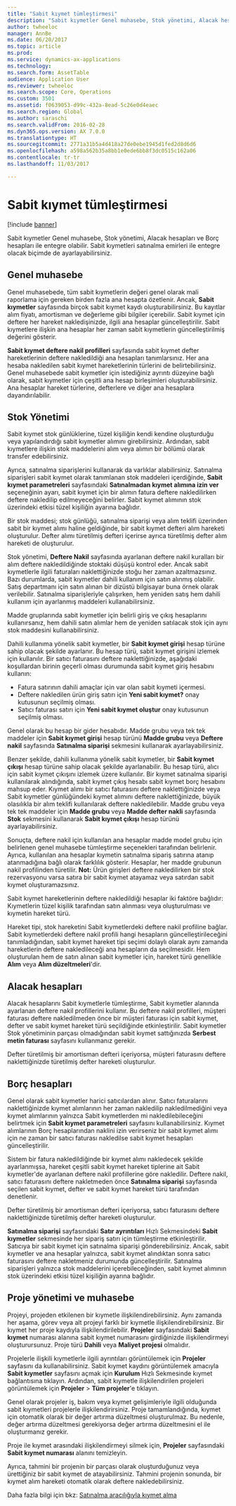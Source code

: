 ```yaml
---
title: "Sabit kıymet tümleştirmesi"
description: "Sabit kıymetler Genel muhasebe, Stok yönetimi, Alacak hesapları ve Borç hesapları ile entegre olabilir. Sabit kıymetleri satınalma emirleri ile entegre olacak biçimde de ayarlayabilirsiniz."
author: twheeloc
manager: AnnBe
ms.date: 06/20/2017
ms.topic: article
ms.prod: 
ms.service: dynamics-ax-applications
ms.technology: 
ms.search.form: AssetTable
audience: Application User
ms.reviewer: twheeloc
ms.search.scope: Core, Operations
ms.custom: 3501
ms.assetid: f0639053-d99c-432a-8ead-5c26e0d4eaec
ms.search.region: Global
ms.author: saraschi
ms.search.validFrom: 2016-02-28
ms.dyn365.ops.version: AX 7.0.0
ms.translationtype: HT
ms.sourcegitcommit: 2771a31b5a4d418a27de0ebe1945d1fed2d8d6d6
ms.openlocfilehash: a598a562b35a8bb1e0ede6bb8f3dc0515c162a06
ms.contentlocale: tr-tr
ms.lasthandoff: 11/03/2017

---
```


# <a name="fixed-assets-integration"></a>Sabit kıymet tümleştirmesi

[!include [banner](../includes/banner.md)]

Sabit kıymetler Genel muhasebe, Stok yönetimi, Alacak hesapları ve Borç hesapları ile entegre olabilir. Sabit kıymetleri satınalma emirleri ile entegre olacak biçimde de ayarlayabilirsiniz.

<a name="general-ledger"></a>Genel muhasebe
--------------

Genel muhasebede, tüm sabit kıymetlerin değeri genel olarak mali raporlama için gereken birden fazla ana hesapta özetlenir. Ancak, **Sabit kıymetler** sayfasında birçok sabit kıymet kaydı oluşturabilirsiniz. Bu kayıtlar alım fiyatı, amortisman ve değerleme gibi bilgiler içerebilir. Sabit kıymet için deftere her hareket nakledişinizde, ilgili ana hesaplar güncelleştirilir. Sabit kıymetlere ilişkin ana hesaplar her zaman sabit kıymetlerin güncelleştirilmiş değerini gösterir.

**Sabit kıymet deftere nakil profilleri** sayfasında sabit kıymet defter hareketlerinin deftere nakledildiği ana hesapları tanımlarsınız. Her ana hesaba nakledilen sabit kıymet hareketlerinin türlerini de belirtebilirsiniz. Genel muhasebede sabit kıymetler için istediğiniz ayrıntı düzeyine bağlı olarak, sabit kıymetler için çeşitli ana hesap birleşimleri oluşturabilirsiniz. Ana hesaplar hareket türlerine, defterlere ve diğer ana hesaplara dayandırılabilir.

## <a name="inventory-management"></a>Stok Yönetimi
Sabit kıymet stok günlüklerine, tüzel kişiliğin kendi kendine oluşturduğu veya yapılandırdığı sabit kıymetler alımını girebilirsiniz. Ardından, sabit kıymetlere ilişkin stok maddelerini alım veya alımın bir bölümü olarak transfer edebilirsiniz. 

Ayrıca, satınalma siparişlerini kullanarak da varlıklar alabilirsiniz. Satınalma siparişleri sabit kıymet olarak tanımlanan stok maddeleri içerdiğinde, **Sabit kıymet parametreleri** sayfasındaki **Satınalmadan kıymet alımına izin ver** seçeneğinin ayarı, sabit kıymet için bir alımın fatura deftere nakledilirken deftere nakledilip edilmeyeceğini belirler. Sabit kıymet alımının stok üzerindeki etkisi tüzel kişiliğin ayarına bağlıdır. 

Bir stok maddesi; stok günlüğü, satınalma siparişi veya alım teklifi üzerinden sabit bir kıymet alımı haline geldiğinde, bir sabit kıymet defteri alım hareketi oluşturulur. Defter alımı türetilmiş defteri içerirse ayrıca türetilmiş defter alım hareketi de oluşturulur. 

Stok yönetimi, **Deftere Nakil** sayfasında ayarlanan deftere nakil kuralları bir alım deftere nakledildiğinde stoktaki düşüşü kontrol eder. Ancak sabit kıymetlerle ilgili faturaları naklettiğinizde stoğu her zaman azaltmazsınız. Bazı durumlarda, sabit kıymetler dahili kullanım için satın alınmış olabilir. Satış departmanı için satın alınan bir dizüstü bilgisayar buna örnek olarak verilebilir. Satınalma siparişleriyle çalışırken, hem yeniden satış hem dahili kullanım için ayarlanmış maddeleri kullanabilirsiniz. 

Madde gruplarında sabit kıymetler için belirli giriş ve çıkış hesaplarını kullanırsanız, hem dahili satın alımlar hem de yeniden satılacak stok için aynı stok maddesini kullanabilirsiniz. 

Dahili kullanıma yönelik sabit kıymetler, bir **Sabit kıymet girişi** hesap türüne sahip olacak şekilde ayarlanır. Bu hesap türü, sabit kıymet girişini izlemek için kullanılır. Bir satıcı faturasını deftere naklettiğinizde, aşağıdaki koşullardan birinin geçerli olması durumunda sabit kıymet giriş hesabını kullanın:

-   Fatura satırının dahili amaçlar için var olan sabit kıymeti içermesi.
-   Deftere nakledilen ürün giriş satırı için **Yeni sabit kıymet?** onay kutusunun seçilmiş olması.
-   Satıcı faturası satırı için **Yeni sabit kıymet oluştur** onay kutusunun seçilmiş olması.

Genel olarak bu hesap bir gider hesabıdır. Madde grubu veya tek tek maddeler için **Sabit kıymet girişi** hesap türünü **Madde grubu** veya **Deftere nakil** sayfasında **Satınalma siparişi** sekmesini kullanarak ayarlayabilirsiniz.

Benzer şekilde, dahili kullanıma yönelik sabit kıymetler, bir **Sabit kıymet çıkışı** hesap türüne sahip olacak şekilde ayarlanabilir. Bu hesap türü, alıcı için sabit kıymet çıkışını izlemek üzere kullanılır. Bir kıymet satınalma siparişi kullanılarak alındığında, sabit kıymet çıkış hesabı sabit kıymet borç hesabını mahsup eder. Kıymet alımı bir satıcı faturasını deftere naklettiğinizde veya Sabit kıymetler günlüğündeki kıymet alımını deftere naklettiğinizde, büyük olasılıkla bir alım teklifi kullanılarak deftere nakledilebilir. Madde grubu veya tek tek maddeler için **Madde grubu** veya **Madde defter nakli** sayfasında **Stok** sekmesini kullanarak **Sabit kıymet çıkışı** hesap türünü ayarlayabilirsiniz. 

Sonuçta, deftere nakil için kullanılan ana hesaplar madde model grubu için belirlenen genel muhasebe tümleştirme seçenekleri tarafından belirlenir. Ayrıca, kullanılan ana hesaplar kıymetin satınalma sipariş satırına atanıp atanmadığına bağlı olarak farklılık gösterir. Hesaplar, her madde grubunun nakil profilinden türetilir. 
**Not:** Ürün girişleri deftere nakledilirken bir stok rezervasyonu varsa satıra bir sabit kıymet atayamaz veya satırdan sabit kıymet oluşturamazsınız. 

Sabit kıymet hareketlerinin deftere nakledildiği hesaplar iki faktöre bağlıdır: Kıymetlerin tüzel kişilik tarafından satın alınması veya oluşturulması ve kıymetin hareket türü. 

Hareket tipi, stok hareketini Sabit kıymetlerdeki deftere nakil profiline bağlar. Sabit kıymetlerdeki deftere nakil profili hangi hesapların güncelleştirileceğini tanımladığından, sabit kıymet hareket tipi seçimi dolaylı olarak aynı zamanda hareketlerin deftere nakledileceği ana hesapların da seçilmesidir. Hem oluşturulan hem de satın alınan sabit kıymetler için, hareket türü genellikle **Alım** veya **Alım düzeltmeleri**'dir.

## <a name="accounts-receivable"></a>Alacak hesapları
Alacak hesaplarını Sabit kıymetlerle tümleştirme, Sabit kıymetler alanında ayarlanan deftere nakil profillerini kullanır. Bu deftere nakil profilleri, müşteri faturası deftere nakledilmeden önce bir müşteri faturası için sabit kıymet, defter ve sabit kıymet hareket türü seçildiğinde etkinleştirilir. Sabit kıymetler Stok yönetiminin parçası olmadığından sabit kıymet sattığınızda **Serbest metin faturası** sayfasını kullanmanız gerekir. 

Defter türetilmiş bir amortisman defteri içeriyorsa, müşteri faturasını deftere naklettiğinizde türetilmiş defter hareketi oluşturulur.

## <a name="accounts-payable"></a>Borç hesapları
Genel olarak sabit kıymetler harici satıcılardan alınır. Satıcı faturalarını naklettiğinizde kıymet alımlarının her zaman nakledilip nakledilmediğini veya kıymet alımlarının yalnızca Sabit kıymetlerden mi nakledilebileceğini belirtmek için **Sabit kıymet parametreleri** sayfasını kullanabilirsiniz. Kıymet alımlarının Borç hesaplarından naklini izin verirseniz bir sabit kıymet alımı için ne zaman bir satıcı faturası nakledilse sabit kıymet hesapları güncelleştirilir. 

Sistem bir fatura nakledildiğinde bir kıymet alımı nakledecek şekilde ayarlanmışsa, hareket çeşitli sabit kıymet hareket tiplerine ait Sabit kıymetler'de ayarlanan deftere nakil profillerine göre nakledilir. Deftere nakil, satıcı faturasını deftere nakletmeden önce **Satınalma siparişi** sayfasında seçilen sabit kıymet, defter ve sabit kıymet hareket türü tarafından denetlenir. 

Defter türetilmiş bir amortisman defteri içeriyorsa, satıcı faturasını deftere naklettiğinizde türetilmiş defter hareketi oluşturulur.

**Satınalma siparişi** sayfasındaki **Satır ayrıntıları** Hızlı Sekmesindeki **Sabit kıymetler** sekmesinde her sipariş satırı için tümleştirme etkinleştirilir. Satıcıya bir sabit kıymet için satınalma siparişi gönderebilirsiniz. Ancak, sabit kıymetler ve ana hesaplar yalnızca, sabit kıymet alındıktan sonra satıcı faturasını deftere nakletmeniz durumunda güncelleştirilir. Satınalma siparişleri yalnızca stok maddelerini içerebileceğinden, sabit kıymet alımının stok üzerindeki etkisi tüzel kişiliğin ayarına bağlıdır.

## <a name="project-management-and-accounting"></a>Proje yönetimi ve muhasebe
Projeyi, projeden etkilenen bir kıymetle ilişkilendirebilirsiniz. Aynı zamanda her aşama, görev veya alt projeyi farklı bir kıymetle ilişkilendirebilirsiniz. Bir kıymet her proje kaydıyla ilişkilendirilebilir. **Projeler** sayfasındaki **Sabit kıymet** numarası alanına sabit kıymet numarasını girdiğinizde ilişkilendirmeyi oluşturursunuz. Proje türü **Dahili** veya **Maliyet projesi** olmalıdır. 

Projelerle ilişkili kıymetlerle ilgili ayrıntıları görüntülemek için **Projeler** sayfasını da kullanabilirsiniz. Sabit kıymet kaydını görüntülemek amacıyla **Sabit kıymetler** sayfasını açmak için **Kurulum** Hızlı Sekmesinde kıymet bağlantısına tıklayın. Ardından, sabit kıymetle ilişkilendirilen projeleri görüntülemek için **Projeler** &gt; **Tüm projeler**'e tıklayın. 

Genel olarak projeler iş, bakım veya kıymet gelişimleriyle ilgili olduğunda sabit kıymetleri projelerle ilişkilendirirsiniz. Proje tamamlandığında, kıymet için otomatik olarak bir değer artırma düzeltmesi oluşturulmaz. Bu nedenle, değer artırma düzeltmesi gerekiyorsa değer artırma düzeltmesini el ile oluşturmanız gerekir. 

Proje ile kıymet arasındaki ilişkilendirmeyi silmek için, **Projeler** sayfasındaki **Sabit kıymet numarası** alanını temizleyin. 

Ayrıca, tahmini bir projenin bir parçası olarak oluşturduğunuz veya ürettiğiniz bir sabit kıymet de atayabilirsiniz. Tahmini projenin sonunda, bir kıymet alım hareketi otomatik olarak deftere nakledebilirsiniz.

Daha fazla bilgi için bkz: [Satınalma aracılığıyla kıymet alma](acquire-assets-procurement.md)




